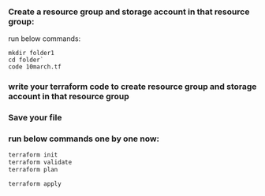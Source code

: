 ### Create a resource group and storage account in that resource group:

run below commands:
```
mkdir folder1
cd folder`
code 10march.tf
```

### write your terraform code to create resource group and storage account in that resource group

### Save your file

### run below commands one by one now:

```sh
terraform init
terraform validate
terraform plan

terraform apply
```
